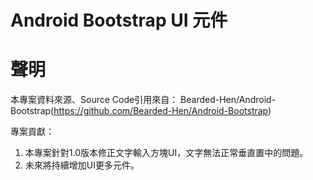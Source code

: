 # Android Bootstrap UI 元件

聲明
=============
本專案資料來源、Source Code引用來自：
Bearded-Hen/Android-Bootstrap(https://github.com/Bearded-Hen/Android-Bootstrap)

專案貢獻：
1. 本專案針對1.0版本修正文字輸入方塊UI，文字無法正常垂直置中的問題。
2. 未來將持續增加UI更多元件。
